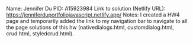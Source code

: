 Name: Jennifer Du
PID: A15923984
Link to solution (Netlify URL): https://jenniferduportfoliojavascript.netlify.app/
Notes: I created a HW4 page and temporarily added the link to my navigation bar to navigate to all the page solutions of this hw (nativedialogs.html, customdialog.html, crud.html, styledcrud.html).